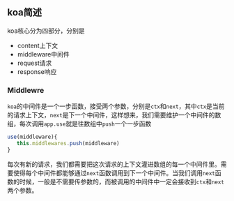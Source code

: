## koa简述

koa核心分为四部分，分别是
* content上下文
* middleware中间件
* request请求
* response响应

### Middlewre
`koa`的中间件是一个一步函数，接受两个参数，分别是`ctx`和`next`，其中`ctx`是当前的请求上下文，`next`是下一个中间件，这样想来，我们需要维护一个中间件的数组，每次调用`app.use`就是往数组中`push`一个一步函数
```js
use(middleware){
   this.middlewares.push(middleware)
}
```
每次有新的请求，我们都需要把这次请求的上下文灌进数组的每一个中间件里。需要使得每个中间件都能够通过`next`函数调用到下一个中间件。当我们调用`next`函数的时候，一般是不需要传参数的，而被调用的中间件中一定会接收到`ctx`和`next`两个参数。

